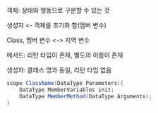 객체: 상태와 행동으로 구분할 수 있는 것

생성자 <- 객체를 초기화 함(멤버 변수)

Class, 멤버 변수 <-> 지역 변수

메서드: 리턴 타입이 존재, 별도의 이름이 존재

생성자: 클래스 명과 동일, 리턴 타입 없음

```java
scope ClassName(DataType Parameters){
    DataType MemberVariables init;
    DataType MemberMethod(DataType Arguments);
}
```

